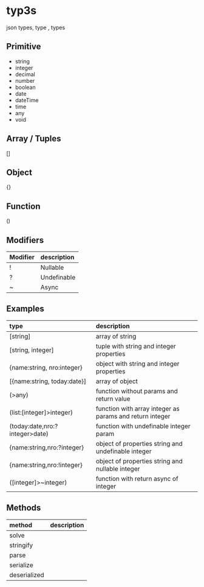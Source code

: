 # typ3s

json types, type , types

## Primitive

- string
- integer
- decimal
- number
- boolean
- date
- dateTime
- time
- any
- void

## Array / Tuples

[]

## Object

{}

## Function

()

## Modifiers

|Modifier           |description             |
|:------------------|:-----------------------|
| !									| Nullable							 |
| ?									| Undefinable						 |
| ~									| Async									 |

## Examples

|type                           |description                        												|
|:------------------------------|:----------------------------------------------------------|
| [string]                      | array of string                   												|
| [string, integer]             | tuple with string and integer properties									|
| {name:string, nro:integer}    | object with string and integer 	properties								|
| [{name:string, today:date}]   | array of object                         									|
| (>any)                       	| function without params and return value									|
| (list:[integer]>integer)     	| function with array integer as params and return integer	|
| (today:date,nro:?integer>date)| function with undefinable integer param 									|
| {name:string,nro:?integer}    | object of properties string and undefinable integer				|
| {name:string,nro:!integer}    | object of properties string and nullable integer 					|
| ([integer]>~integer) 					| function with return async of integer											|

## Methods

| method        |description                        																				|
|:--------------|:--------------------------------------------------------------------------|
| solve       	|   |
| stringify     | 	|
| parse    			| 	|
| serialize    	| 	|
| deserialized	| 	|
